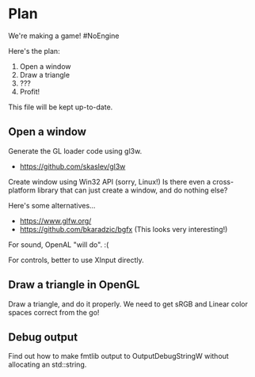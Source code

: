 # Plan

We're making a game! #NoEngine

Here's the plan:

1. Open a window
2. Draw a triangle
3. ???
4. Profit!

This file will be kept up-to-date.

## Open a window

Generate the GL loader code using gl3w.
- https://github.com/skaslev/gl3w

Create window using Win32 API (sorry, Linux!)
Is there even a cross-platform library that can just create a window, and do nothing else?

Here's some alternatives...
- https://www.glfw.org/
- https://github.com/bkaradzic/bgfx (This looks very interesting!)

For sound, OpenAL "will do". :(

For controls, better to use XInput directly.

## Draw a triangle in OpenGL

Draw a triangle, and do it properly. We need to get sRGB and Linear color spaces correct from the go!

## Debug output

Find out how to make fmtlib output to OutputDebugStringW without allocating an std::string.